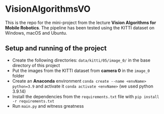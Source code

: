 # VisionAlgorithmsVO

This is the repo for the mini-project from the lecture **Vision Algorithms for Mobile Robotics**.
The pipeline has been tested using the KITTI dataset on Windows, macOS and Ubuntu.

## Setup and running of the project

- Create the following directories: `data/kitti/05/image_0/` in the base directory of this project
- Put the images from the KITTI dataset from **camera 0** in the `image_0` folder
- Create an **Anaconda** environment `conda create --name <envName> python=3.9` and activate it `conda activate <envName>` (we used python 3.9.14)
- Install the dependencies from the `requirements.txt` file with `pip install -r requirements.txt`
- Run `main.py` and witness greatness